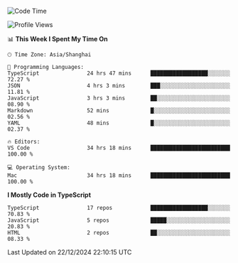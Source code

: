 <!--START_SECTION:waka-->
![Code Time](http://img.shields.io/badge/Code%20Time-7%2C153%20hrs%2034%20mins-blue)

![Profile Views](http://img.shields.io/badge/Profile%20Views-2-blue)

📊 **This Week I Spent My Time On** 

```text
🕑︎ Time Zone: Asia/Shanghai

💬 Programming Languages: 
TypeScript               24 hrs 47 mins      ██████████████████░░░░░░░   72.27 % 
JSON                     4 hrs 3 mins        ███░░░░░░░░░░░░░░░░░░░░░░   11.81 % 
JavaScript               3 hrs 3 mins        ██░░░░░░░░░░░░░░░░░░░░░░░   08.90 % 
Markdown                 52 mins             █░░░░░░░░░░░░░░░░░░░░░░░░   02.56 % 
YAML                     48 mins             █░░░░░░░░░░░░░░░░░░░░░░░░   02.37 % 

🔥 Editors: 
VS Code                  34 hrs 18 mins      █████████████████████████   100.00 % 

💻 Operating System: 
Mac                      34 hrs 18 mins      █████████████████████████   100.00 % 
```

**I Mostly Code in TypeScript** 

```text
TypeScript               17 repos            ██████████████████░░░░░░░   70.83 % 
JavaScript               5 repos             █████░░░░░░░░░░░░░░░░░░░░   20.83 % 
HTML                     2 repos             ██░░░░░░░░░░░░░░░░░░░░░░░   08.33 % 
```




 Last Updated on 22/12/2024 22:10:15 UTC
<!--END_SECTION:waka-->

